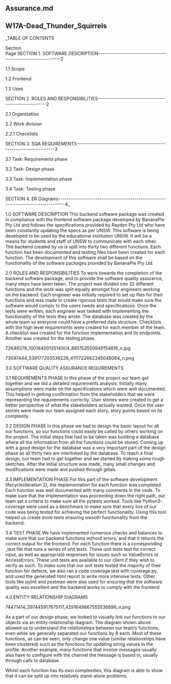 ## Assurance.md ##

## W17A-Dead_Thunder_Squirrels ##






_TABLE OF CONTENTS

Section                        
Page
SECTION 1.  SOFTWARE DESCRIPTION------------------------------------------------------------2

1.1      Scope

1.2      Frontend

1.3      Uses

SECTION 2.  ROLES AND RESPONSIBILITIES-----------------------------------------------------2

2.1      Organization

2.2      Work division

2.2.1       Checklists

SECTION 3.  SQA REQUIREMENTS-------------------------------------------------------------------3

3.1      Task:  Requirements phase

3.2      Task:  Design phase

3.3      Task:  Implementation phase

3.4      Task:  Testing phase

SECTION 4.  ER Diagrams---------------------------------------------------------------------------------4_




1.0 SOFTWARE DESCRIPTION
This backend software package was created in compliance with the frontend software package developed by BananaPie Pty Ltd and follows the specifications provided by Rayden Pty Ltd who have been constantly updating the specs as per UNSW. This software is being developed to be used by the educational institution UNSW. It will be a means for students and staff of UNSW to communicate with each other.
The backend created by us is split into thirty two different functions. Each function has been documented and testing files have been created for each function. The development of this software shall be based on the functionality of the software packages provided by BananaPie Pty Ltd.

2.0 ROLES AND RESPONSIBILITIES
To work towards the completion of the backend software package, and to provide the software quality assurance, many steps have been taken. The project was divided into 32 different functions and the work was split equally amongst four engineers working on the backend. Each engineer was initially required to set up files for their functions and was made to create rigorous tests that would make sure the software would comply to the users needs and specifications. Once the tests were written, each engineer was tasked with implementing the functionality of the tests they wrote. The database was created by the whole team so everyone could have a preferred data structure. Checklists with the high level requirements were created for each member of the team. A checklist was created for the function implementation and its endpoints. Another was created for the testing phase.
 

72648378_1001840013514004_885153550949154816_n.jpg

73097444_539177293539226_4111722662345048064_n.png


3.0 SOFTWARE QUALITY ASSURANCE REQUIREMENTS

3.1 REQUIREMENTS PHASE
In this phase of the project our team got together and we did a detailed requirements analysis. Initially many assumptions were made on the specifications which were well documented. This helped in getting confirmation from the stakeholders that we were representing the requirements correctly. User stories were created to get a better perspective of what the stakeholders actually wanted. Once the user stories were made our team assigned each story, story points based on its complexity.  

3.2 DESIGN PHASE
In this phase we had to design the basic layout for all our functions, so our functions could easily be called by others working on the project. The initial steps that had to be taken was building a database where all the information from all the functions could be stored. Coming up with a good design for the database was a very important part of the design phase as all thirty two are interlinked by the database. To reach a final design, our team had to get together and we started by making some rough sketches. After the initial structure was made, many small changes and modifications were made and pushed through gitlab. 

3.3 IMPLEMENTATION PHASE
For this part of the software development lifecycle(iteration 2), the implementation for each function was completed. Each function was well documented with many comments in the code. To make sure that the implementation was proceeding down the right path, our team set a criteria to make sure all the pytests worked.
Tools like Python3-coverage were used as a benchmark to make sure that every line of our code was being tested for achieving the perfect functionality. Using this tool helped us create more tests ensuring smooth functionality from the backend.

3.4 TEST PHASE
We have implemented numerous checks and balances to make sure that our backend functions without errors, and that it returns the correct output for the frontend. For each function there is a corresponding _test file that runs a series of unit tests. These unit tests test for correct input, as well as appropriate responses for issues such as ValueErrors or AccessErrors. These unit tests are available to our client if they wish to verify as such.
To make sure that our unit tests tested the majority of their function for defects, we also ran a code coverage test with coverage.py, and used the generated html report to write more intensive tests.
Other tools like pylint and postman were also used for ensuring that the software quality was excellent and the backend works to comply with the frontend 


4.0 ENTITY-RELATIONSHIP DIAGRAMS



74471414_397445917875117_4291649867555536896_n.png

As a part of our design phase, we looked to visually link our functions to our objects via an entity-relationship diagram. The diagram shown above allowed us to understand the relationships between our team’s functions, even while we generally separated our functions by 8 each.  Most of these functions, as can be seen, only change one value (similar relationships have been clustered) such as the functions for updating string values in the profile. Another example, many functions that involve messages usually also have to configure with the channel the message is based in, usually through calls to database.

Whilst each function has its own complexities, this diagram is able to show that it can be split up into relatively stand-alone problems.


